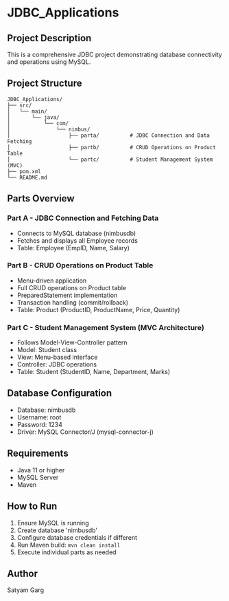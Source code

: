 # JDBC_Applications

## Project Description
This is a comprehensive JDBC project demonstrating database connectivity and operations using MySQL.

## Project Structure
```
JDBC_Applications/
├── src/
│   └── main/
│       └── java/
│           └── com/
│               └── nimbus/
│                   ├── parta/          # JDBC Connection and Data Fetching
│                   ├── partb/          # CRUD Operations on Product Table
│                   └── partc/          # Student Management System (MVC)
├── pom.xml
└── README.md
```

## Parts Overview

### Part A - JDBC Connection and Fetching Data
- Connects to MySQL database (nimbusdb)
- Fetches and displays all Employee records
- Table: Employee (EmpID, Name, Salary)

### Part B - CRUD Operations on Product Table
- Menu-driven application
- Full CRUD operations on Product table
- PreparedStatement implementation
- Transaction handling (commit/rollback)
- Table: Product (ProductID, ProductName, Price, Quantity)

### Part C - Student Management System (MVC Architecture)
- Follows Model-View-Controller pattern
- Model: Student class
- View: Menu-based interface
- Controller: JDBC operations
- Table: Student (StudentID, Name, Department, Marks)

## Database Configuration
- Database: nimbusdb
- Username: root
- Password: 1234
- Driver: MySQL Connector/J (mysql-connector-j)

## Requirements
- Java 11 or higher
- MySQL Server
- Maven

## How to Run
1. Ensure MySQL is running
2. Create database 'nimbusdb'
3. Configure database credentials if different
4. Run Maven build: `mvn clean install`
5. Execute individual parts as needed

## Author
Satyam Garg
